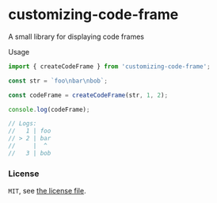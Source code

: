 # customizing-code-frame

A small library for displaying code frames

Usage

```js
import { createCodeFrame } from 'customizing-code-frame';

const str = `foo\nbar\nbob`;

const codeFrame = createCodeFrame(str, 1, 2);

console.log(codeFrame);

// Logs:
//   1 | foo
// > 2 | bar
//     |  ^
//   3 | bob
```

### License

`MIT`, see [the license file](./LICENSE).
